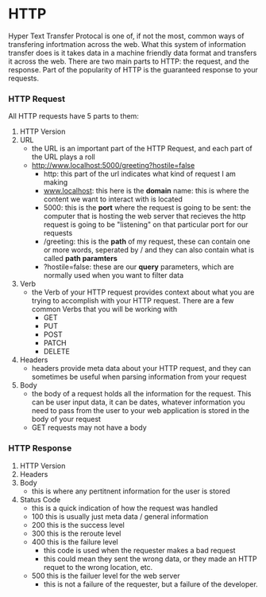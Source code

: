 # HTTP
Hyper Text Transfer Protocal is one of, if not the most, common ways of transfering infortmation across the web. What this system of information transfer does is it takes data in a machine friendly data format and transfers it across the web. There are two main parts to HTTP: the request, and the response. Part of the popularity of HTTP is the guaranteed response to your requests. 

### HTTP Request
All HTTP requests have 5 parts to them:
1. HTTP Version
2. URL
    - the URL is an important part of the HTTP Request, and each part of the URL plays a roll
    - http://www.localhost:5000/greeting?hostile=false
        - http: this part of the url indicates what kind of request I am making
        - www.localhost: this here is the **domain** name: this is where the content we want to interact with is located
        - 5000: this is the **port** where the request is going to be sent: the computer that is hosting the web server that recieves the http request is going to be "listening" on that particular port for our requests
      - /greeting: this is the **path** of my request, these can contain one or more words, seperated by / and they can also contain what is called **path paramters**
      - ?hostile=false: these are our **query** parameters, which are normally used when you want to filter data  
3. Verb
    - the Verb of your HTTP request provides context about what you are trying to accomplish with your HTTP request. There are a few common Verbs that you will be working with
        - GET
        - PUT
        - POST
        - PATCH
        - DELETE
4. Headers
    - headers provide meta data about your HTTP request, and they can sometimes be useful when parsing information from your request
5. Body
    - the body of a request holds all the information for the request. This can be user input data, it can be dates, whatever information you need to pass from the user to your web application is stored in the body of your request
    - GET requests may not have a body

### HTTP Response
1. HTTP Version
2. Headers
3. Body
    - this is where any pertitnent information for the user is stored
4. Status Code
    - this is a quick indication of how the request was handled
    - 100 this is usually just meta data / general information
    - 200 this is the success level
    - 300 this is the reroute level
    - 400 this is the failure level
        - this code is used when the requester makes a bad request
        - this could mean they sent the wrong data, or they made an HTTP requet to the wrong location, etc.
    - 500 this is the failuer level for the web server
        - this is not a failure of the requester, but a failure of the developer.